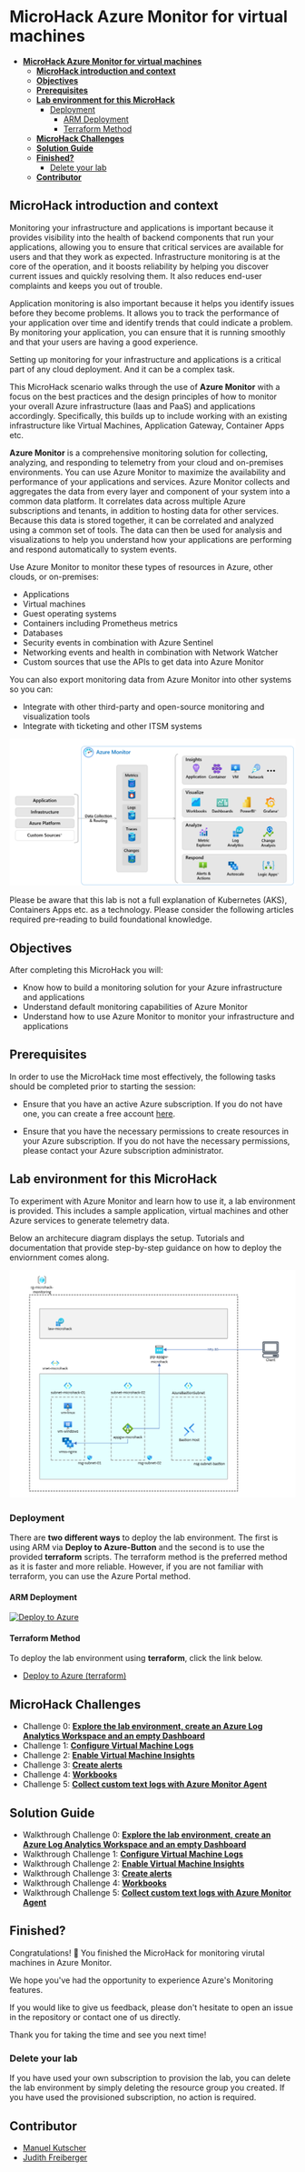 # **MicroHack Azure Monitor for virtual machines**

- [**MicroHack Azure Monitor for virtual machines**](#microhack-azure-monitor-for-virtual-machines)
  - [**MicroHack introduction and context**](#microhack-introduction-and-context)
  - [**Objectives**](#objectives)
  - [**Prerequisites**](#prerequisites)
  - [**Lab environment for this MicroHack**](#lab-environment-for-this-microhack)
    - [Deployment](#deployment)
      - [ARM Deployment](#arm-deployment)
      - [Terraform Method](#terraform-method)
  - [**MicroHack Challenges**](#microhack-challenges)
  - [**Solution Guide**](#solution-guide)
  - [**Finished?**](#finished)
    - [Delete your lab](#delete-your-lab)
  - [**Contributor**](#contributor)

## **MicroHack introduction and context**

Monitoring your infrastructure and applications is important because it provides visibility into the health of backend components that run your applications, allowing you to ensure that critical services are available for users and that they work as expected. Infrastructure monitoring is at the core of the operation, and it boosts reliability by helping you discover current issues and quickly resolving them. It also reduces end-user complaints and keeps you out of trouble.

Application monitoring is also important because it helps you identify issues before they become problems. It allows you to track the performance of your application over time and identify trends that could indicate a problem. By monitoring your application, you can ensure that it is running smoothly and that your users are having a good experience.

Setting up monitoring for your infrastructure and applications is a critical part of any cloud deployment. And it can be a complex task.

This MicroHack scenario walks through the use of **Azure Monitor** with a focus on the best practices and the design principles of how to monitor your overall Azure infrastructure (Iaas and PaaS) and applications accordingly. Specifically, this builds up to include working with an existing infrastructure like Virtual Machines, Application Gateway, Container Apps etc.

**Azure Monitor** is a comprehensive monitoring solution for collecting, analyzing, and responding to telemetry from your cloud and on-premises environments. You can use Azure Monitor to maximize the availability and performance of your applications and services. Azure Monitor collects and aggregates the data from every layer and component of your system into a common data platform. It correlates data across multiple Azure subscriptions and tenants, in addition to hosting data for other services. Because this data is stored together, it can be correlated and analyzed using a common set of tools. The data can then be used for analysis and visualizations to help you understand how your applications are performing and respond automatically to system events.

Use Azure Monitor to monitor these types of resources in Azure, other clouds, or on-premises:

- Applications
- Virtual machines
- Guest operating systems
- Containers including Prometheus metrics
- Databases
- Security events in combination with Azure Sentinel
- Networking events and health in combination with Network Watcher
- Custom sources that use the APIs to get data into Azure Monitor

You can also export monitoring data from Azure Monitor into other systems so you can:

- Integrate with other third-party and open-source monitoring and visualization tools
- Integrate with ticketing and other ITSM systems

![Architecture](./img/azure_monitor.png)

Please be aware that this lab is not a full explanation of Kubernetes (AKS), Containers Apps etc. as a technology. Please consider the following articles required pre-reading to build foundational knowledge.

## **Objectives**

After completing this MicroHack you will:

- Know how to build a monitoring solution for your Azure infrastructure and applications
- Understand default monitoring capabilities of Azure Monitor
- Understand how to use Azure Monitor to monitor your infrastructure and applications

## **Prerequisites**

In order to use the MicroHack time most effectively, the following tasks should be completed prior to starting the session:

- Ensure that you have an active Azure subscription. If you do not have one, you can create a free account [here](https://azure.microsoft.com/en-us/free/).

- Ensure that you have the necessary permissions to create resources in your Azure subscription. If you do not have the necessary permissions, please contact your Azure subscription administrator.

## **Lab environment for this MicroHack**

To experiment with Azure Monitor and learn how to use it, a lab environment is provided. This includes a sample application, virtual machines and other Azure services to generate telemetry data.

Below an architecure diagram displays the setup. Tutorials and documentation that provide step-by-step guidance on how to deploy the enviornment comes along.

![Architecture](./img/architecture.png)

### Deployment

There are **two different ways** to deploy the lab environment. The first is using ARM via **Deploy to Azure-Button** and the second is to use the provided **terraform** scripts. The terraform method is the preferred method as it is faster and more reliable. However, if you are not familiar with terraform, you can use the Azure Portal method.

#### ARM Deployment

[![Deploy to Azure](https://aka.ms/deploytoazurebutton)](https://portal.azure.com/#create/Microsoft.Template/uri/https%3A%2F%2Fraw.githubusercontent.com%2Finfracsademos%2FMicroHack%2Fmain%2F03-Azure%2F01-03-Infrastructure%2F07_Azure_Monitor%2Fresources%2FARM%2Ftemplate.json)

#### Terraform Method

To deploy the lab environment using **terraform**, click the link below.

- [Deploy to Azure (terraform)](./resources/terraform/README.md)

## **MicroHack Challenges**

- Challenge 0: **[Explore the lab environment, create an Azure Log Analytics Workspace and an empty Dashboard](challenges/00_challenge.md)**
- Challenge 1: **[Configure Virtual Machine Logs](challenges/01_challenge.md)**
- Challenge 2: **[Enable Virtual Machine Insights](challenges/02_challenge.md)**
- Challenge 3: **[Create alerts](challenges/03_challenge.md)**
- Challenge 4: **[Workbooks](challenges/04_challenge.md)**
- Challenge 5: **[Collect custom text logs with Azure Monitor Agent](challenges/05_challenge.md)**

## **Solution Guide**

- Walkthrough Challenge 0: **[Explore the lab environment, create an Azure Log Analytics Workspace and an empty Dashboard](walkthrough/challenge-0/solution.md)**
- Walkthrough Challenge 1: **[Configure Virtual Machine Logs](walkthrough/challenge-1/solution.md)**
- Walkthrough Challenge 2: **[Enable Virtual Machine Insights](walkthrough/challenge-2/solution.md)**
- Walkthrough Challenge 3: **[Create alerts](walkthrough/challenge-3/solution.md)**
- Walkthrough Challenge 4: **[Workbooks](walkthrough/challenge-4/solution.md)**
- Walkthrough Challenge 5: **[Collect custom text logs with Azure Monitor Agent](walkthrough/challenge-5/solution.md)**

## **Finished?**

Congratulations! :partying_face: You finished the MicroHack for monitoring virutal machines in Azure Monitor.

We hope you've had the opportunity to experience Azure's Monitoring features.

If you would like to give us feedback, please don't hesitate to open an issue in the repository or contact one of us directly.

Thank you for taking the time and see you next time!

### Delete your lab

If you have used your own subscription to provision the lab, you can delete the lab environment by simply deleting the resource group you created. If you have used the provisioned subscription, no action is required.

## **Contributor**

- [Manuel Kutscher](https://www.linkedin.com/in/manuel-soelch)
- [Judith Freiberger](https://www.linkedin.com/in/judithfreiberger)
